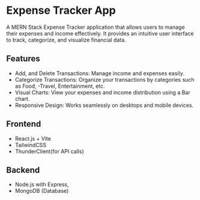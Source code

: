 # Expense Tracker App

A MERN Stack Expense Tracker application that allows users to manage their expenses and income effectively. It provides an intuitive user interface to track, categorize, and visualize financial data. 

## Features

- Add, and Delete Transactions: Manage income and expenses easily.
- Categorize Transactions: Organize your transactions by categories such as 
  Food, -Travel, Entertainment, etc.
- Visual Charts: View your expenses and income distribution using a Bar chart.
- Responsive Design: Works seamlessly on desktops and mobile devices.



## Frontend 
- React.js + Vite
- TailwindCSS
- ThunderClient(for API calls)

## Backend
- Node.js with Express,
- MongoDB (Database)




